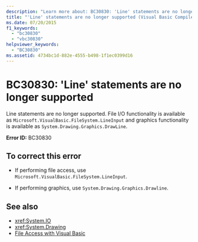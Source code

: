 ```yaml
---
description: "Learn more about: BC30830: 'Line' statements are no longer supported"
title: "'Line' statements are no longer supported (Visual Basic Compiler Error)"
ms.date: 07/20/2015
f1_keywords:
  - "bc30830"
  - "vbc30830"
helpviewer_keywords:
  - "BC30830"
ms.assetid: 4734bc1d-882e-4555-b498-1f1ec0399d16
---
```

# BC30830: 'Line' statements are no longer supported

Line statements are no longer supported. File I/O functionality is available as `Microsoft.VisualBasic.FileSystem.LineInput` and graphics functionality is available as `System.Drawing.Graphics.DrawLine`.

 **Error ID:** BC30830

## To correct this error

- If performing file access, use `Microsoft.VisualBasic.FileSystem.LineInput`.

- If performing graphics, use `System.Drawing.Graphics.Drawline`.

## See also

- <xref:System.IO>
- <xref:System.Drawing>
- [File Access with Visual Basic](../../developing-apps/programming/drives-directories-files/file-access.md)
